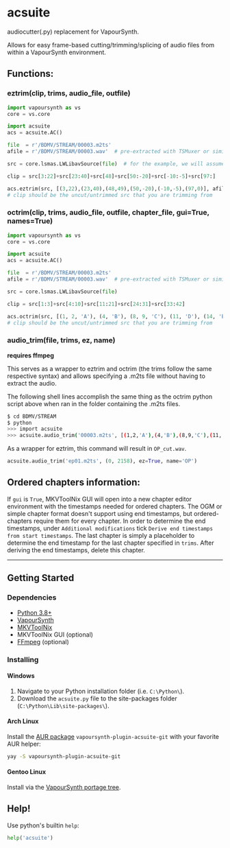 # acsuite

audiocutter(.py) replacement for VapourSynth.

Allows for easy frame-based cutting/trimming/splicing of audio files
from within a VapourSynth environment.

## Functions:

### eztrim(clip, trims, audio_file, outfile)
```py
import vapoursynth as vs
core = vs.core

import acsuite
acs = acsuite.AC()

file  = r'/BDMV/STREAM/00003.m2ts'
afile = r'/BDMV/STREAM/00003.wav'  # pre-extracted with TSMuxer or similar

src = core.lsmas.LWLibavSource(file)  # for the example, we will assume the src clip is 100 frames long (0-99)

clip = src[3:22]+src[23:40]+src[48]+src[50:-20]+src[-10:-5]+src[97:]

acs.eztrim(src, [(3,22),(23,40),(48,49),(50,-20),(-10,-5),(97,0)], afile, 'cut.wav')
# clip should be the uncut/untrimmed src that you are trimming from
```

### octrim(clip, trims, audio_file, outfile, chapter_file, gui=True, names=True)

```py
import vapoursynth as vs
core = vs.core

import acsuite
acs = acsuite.AC()

file  = r'/BDMV/STREAM/00003.m2ts'
afile = r'/BDMV/STREAM/00003.wav'  # pre-extracted with TSMuxer or similar

src = core.lsmas.LWLibavSource(file)

clip = src[1:3]+src[4:10]+src[11:21]+src[24:31]+src[33:42]

acs.octrim(src, [(1, 2, 'A'), (4, 'B'), (8, 9, 'C'), (11, 'D'), (14, 'E'), (18, 20, 'F'), (24, 30, 'G'), (33, 'H'), (36, 41, 'J')], afile, 'cut.wav', 'chapters.txt')
# clip should be the uncut/untrimmed src that you are trimming from
```

### audio_trim(file, trims, ez, name)
**requires ffmpeg**

This serves as a wrapper to eztrim and octrim
(the trims follow the same respective syntax) and
allows specifying a .m2ts file without having to extract the audio.

The following shell lines accomplish the same thing as the octrim python script
above when ran in the folder containing the .m2ts files.

```sh
$ cd BDMV/STREAM
$ python
>>> import acsuite
>>> acsuite.audio_trim('00003.m2ts', [(1,2,'A'),(4,'B'),(8,9,'C'),(11,'D'),(14,'E'),(18,20,'F'),(24,30,'G'),(33,'H'),(36,41,'J')])
```

As a wrapper for eztrim, this command will result in `OP_cut.wav`.
```py
acsuite.audio_trim('ep01.m2ts', (0, 2158), ez=True, name='OP')
```


## Ordered chapters information:
If `gui` is `True`,
MKVToolNix GUI will open into a new chapter editor environment
with the timestamps needed for ordered chapters.
The OGM or simple chapter format doesn't support using end timestamps,
but ordered-chapters require them for every chapter.
In order to determine the end timestamps,
under `Additional modifications` tick
`Derive end timestamps from start timestamps`.
The last chapter is simply a placeholder
to determine the end timestamp for the last chapter specified in `trims`.
After deriving the end timestamps,
delete this chapter.

---

## Getting Started

### Dependencies
- [Python 3.8+](https://www.python.org/downloads/)
- [VapourSynth](https://github.com/vapoursynth/vapoursynth/releases)
- [MKVToolNix](https://mkvtoolnix.download/downloads.html)
- MKVToolNix GUI (optional)
- [FFmpeg](https://ffmpeg.zeranoe.com/builds/) (optional)

### Installing

#### Windows

1. Navigate to your Python installation folder (i.e. `C:\Python\`).
1. Download the `acsuite.py` file to the site-packages folder (`C:\Python\Lib\site-packages\`).

#### Arch Linux

Install the [AUR package](https://aur.archlinux.org/packages/vapoursynth-plugin-acsuite-git/) `vapoursynth-plugin-acsuite-git` with your favorite AUR helper:

```sh
yay -S vapoursynth-plugin-acsuite-git
```

#### Gentoo Linux

Install via the [VapourSynth portage tree](https://github.com/4re/vapoursynth-portage).

## Help!

Use python's builtin `help`: 

```py
help('acsuite')
```

